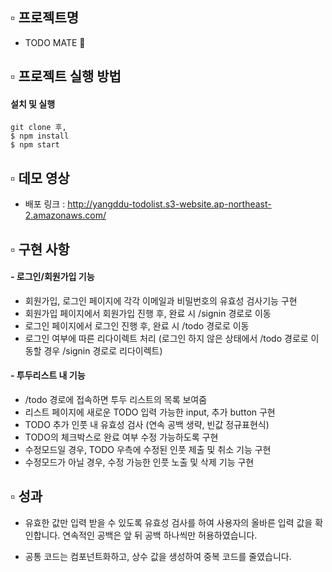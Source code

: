 ## ▫️ 프로젝트명

- TODO MATE 🧸

## ▫️ 프로젝트 실행 방법

#### 설치 및 실행

```
git clone 후,
$ npm install
$ npm start
```

## ▫️ 데모 영상

- 배포 링크 : http://yangddu-todolist.s3-website.ap-northeast-2.amazonaws.com/

## ▫️ 구현 사항

#### - 로그인/회원가입 기능
  - 회원가입, 로그인 페이지에 각각 이메일과 비밀번호의 유효성 검사기능 구현
  - 회원가입 페이지에서 회원가입 진행 후, 완료 시 /signin 경로로 이동
  - 로그인 페이지에서 로그인 진행 후, 완료 시 /todo 경로로 이동
  - 로그인 여부에 따른 리다이렉트 처리 (로그인 하지 않은 상태에서 /todo 경로로 이동할 경우 /signin 경로로 리다이렉트)

#### - 투두리스트 내 기능
  - /todo 경로에 접속하면 투두 리스트의 목록 보여줌
  - 리스트 페이지에 새로운 TODO 입력 가능한 input, 추가 button 구현
  - TODO 추가 인풋 내 유효성 검사 (연속 공백 생략, 빈값 정규표현식)
  - TODO의 체크박스로 완료 여부 수정 가능하도록 구현
  - 수정모드일 경우, TODO 우측에 수정된 인풋 제출 및 취소 기능 구현
  - 수정모드가 아닐 경우, 수정 가능한 인풋 노출 및 삭제 기능 구현


## ▫️ 성과

- 유효한 값만 입력 받을 수 있도록 유효성 검사를 하여 사용자의 올바른 입력 값을 확인합니다. 연속적인 공백은 앞 뒤 공백 하나씩만 허용하였습니다.

- 공통 코드는 컴포넌트화하고, 상수 값을 생성하여 중복 코드를 줄였습니다.
